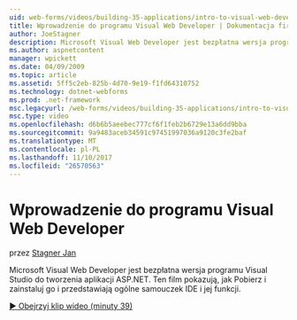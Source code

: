 ```yaml
---
uid: web-forms/videos/building-35-applications/intro-to-visual-web-developer
title: Wprowadzenie do programu Visual Web Developer | Dokumentacja firmy Microsoft
author: JoeStagner
description: Microsoft Visual Web Developer jest bezpłatna wersja programu Visual Studio do tworzenia aplikacji ASP.NET. Ten film pokazują, jak pobrać i zainstalować go i t...
ms.author: aspnetcontent
manager: wpickett
ms.date: 04/09/2009
ms.topic: article
ms.assetid: 5ff5c2eb-825b-4d70-9e19-f1fd64310752
ms.technology: dotnet-webforms
ms.prod: .net-framework
msc.legacyurl: /web-forms/videos/building-35-applications/intro-to-visual-web-developer
msc.type: video
ms.openlocfilehash: d6b6b5aeebec777cf6f1feb2b6729e13a6dd9bba
ms.sourcegitcommit: 9a9483aceb34591c97451997036a9120c3fe2baf
ms.translationtype: MT
ms.contentlocale: pl-PL
ms.lasthandoff: 11/10/2017
ms.locfileid: "26570563"
---
```

<a name="intro-to-visual-web-developer"></a>Wprowadzenie do programu Visual Web Developer
====================
przez [Stagner Jan](https://github.com/JoeStagner)

Microsoft Visual Web Developer jest bezpłatna wersja programu Visual Studio do tworzenia aplikacji ASP.NET. Ten film pokazują, jak Pobierz i zainstaluj go i przedstawiają ogólne samouczek IDE i jej funkcji.

[&#9654; Obejrzyj klip wideo (minuty 39)](https://channel9.msdn.com/Blogs/ASP-NET-Site-Videos/intro-to-visual-web-developer)

